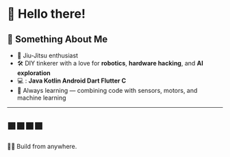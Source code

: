 # 👋 Hello there!

## 🧠 Something About Me

- 🥋 Jiu-Jitsu enthusiast
- 🛠️ DIY tinkerer with a love for **robotics**, **hardware hacking**, and **AI exploration**  
- 💻 : **Java Kotlin Android Dart Flutter C**
- 🤖 Always learning — combining code with sensors, motors, and machine learning  

---

🟪🟪⬛🟪 
---
🌴🌊 Build from anywhere.

